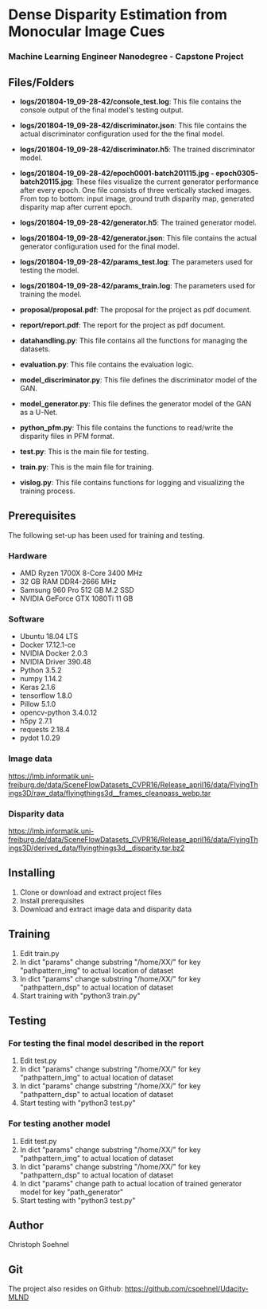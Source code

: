 # Dense Disparity Estimation from Monocular Image Cues

### Machine Learning Engineer Nanodegree - Capstone Project

## Files/Folders

* **logs/201804-19_09-28-42/console_test.log**: This file contains the console output of the final model's testing output.

* **logs/201804-19_09-28-42/discriminator.json**: This file contains the actual discriminator configuration used for the the final model.

* **logs/201804-19_09-28-42/discriminator.h5**: The trained discriminator model.

* **logs/201804-19_09-28-42/epoch0001-batch201115.jpg - epoch0305-batch20115.jpg**: These files visualize the current generator performance after every epoch. One file consists of three vertically stacked images. From top to bottom: input image, ground truth disparity map, generated disparity map after current epoch.

* **logs/201804-19_09-28-42/generator.h5**: The trained generator model.

* **logs/201804-19_09-28-42/generator.json**: This file contains the actual generator configuration used for the final model.

* **logs/201804-19_09-28-42/params_test.log**: The parameters used for testing the model.

* **logs/201804-19_09-28-42/params_train.log**: The parameters used for training the model.

* **proposal/proposal.pdf**: The proposal for the project as pdf document.

* **report/report.pdf**: The report for the project as pdf document.

* **datahandling.py**: This file contains all the functions for managing the datasets.

* **evaluation.py**: This file contains the evaluation logic.

* **model_discriminator.py**: This file defines the discriminator model of the GAN.

* **model_generator.py**: This file defines the generator model of the GAN as a U-Net.

* **python_pfm.py**: This file contains the functions to read/write the disparity files in PFM format.

* **test.py**: This is the main file for testing.

* **train.py**: This is the main file for training.

* **vislog.py**: This file contains functions for logging and visualizing the training process.

## Prerequisites

The following set-up has been used for training and testing.

### Hardware

* AMD Ryzen 1700X 8-Core 3400 MHz
* 32 GB RAM DDR4-2666 MHz
* Samsung 960 Pro 512 GB M.2 SSD
* NVIDIA GeForce GTX 1080Ti 11 GB

### Software

* Ubuntu 18.04 LTS
* Docker 17.12.1-ce
* NVIDIA Docker 2.0.3
* NVIDIA Driver 390.48
* Python 3.5.2
* numpy 1.14.2
* Keras 2.1.6
* tensorflow 1.8.0
* Pillow 5.1.0
* opencv-python 3.4.0.12
* h5py 2.7.1
* requests 2.18.4
* pydot 1.0.29

### Image data

https://lmb.informatik.uni-freiburg.de/data/SceneFlowDatasets_CVPR16/Release_april16/data/FlyingThings3D/raw_data/flyingthings3d__frames_cleanpass_webp.tar

### Disparity data

https://lmb.informatik.uni-freiburg.de/data/SceneFlowDatasets_CVPR16/Release_april16/data/FlyingThings3D/derived_data/flyingthings3d__disparity.tar.bz2

## Installing

1) Clone or download and extract project files
2) Install prerequisites
3) Download and extract image data and disparity data

## Training

1) Edit train.py
2) In dict "params" change substring "/home/XX/" for key "pathpattern_img" to actual location of dataset
3) In dict "params" change substring "/home/XX/" for key "pathpattern_dsp" to actual location of dataset
4) Start training with "python3 train.py"

## Testing

### For testing the final model described in the report

1) Edit test.py
2) In dict "params" change substring "/home/XX/" for key "pathpattern_img" to actual location of dataset
3) In dict "params" change substring "/home/XX/" for key "pathpattern_dsp" to actual location of dataset
4) Start testing with "python3 test.py"

### For testing another model

1) Edit test.py
2) In dict "params" change substring "/home/XX/" for key "pathpattern_img" to actual location of dataset
3) In dict "params" change substring "/home/XX/" for key "pathpattern_dsp" to actual location of dataset
4) In dict "params" change path to actual location of trained generator model for key "path_generator"
5) Start testing with "python3 test.py"

## Author

Christoph Soehnel

## Git

The project also resides on Github:
https://github.com/csoehnel/Udacity-MLND
